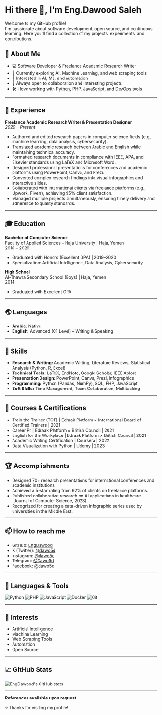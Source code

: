 # Hi there 👋, I'm Eng.Dawood Saleh

Welcome to my GitHub profile!  
I'm passionate about software development, open source, and continuous learning. Here you'll find a collection of my projects, experiments, and contributions.

## 🚀 About Me

- 💻 Software Developer & Freelance Academic Research Writer
- 🌱 Currently exploring AI, Machine Learning, and web scraping tools
- 🤖 Interested in AI, ML, and automation
- 🤝 Always open to collaboration and interesting projects
- 🛠️ I love working with Python, PHP, JavaScript, and DevOps tools

---

## 💼 Experience

**Freelance Academic Research Writer & Presentation Designer**  
_2020 – Present_

- Authored and edited research papers in computer science fields (e.g., machine learning, data analysis, cybersecurity).
- Translated academic research between Arabic and English while maintaining technical accuracy.
- Formatted research documents in compliance with IEEE, APA, and Elsevier standards using LaTeX and Microsoft Word.
- Designed professional presentations for conferences and academic platforms using PowerPoint, Canva, and Prezi.
- Converted complex research findings into visual infographics and interactive slides.
- Collaborated with international clients via freelance platforms (e.g., Upwork, Fiverr), achieving 95% client satisfaction.
- Managed multiple projects simultaneously, ensuring timely delivery and adherence to quality standards.

---

## 🎓 Education

**Bachelor of Computer Science**  
Faculty of Applied Sciences – Haja University | Haja, Yemen  
2016 – 2020  
- Graduated with Honors (Excellent GPA) | 2019–2020
- Specialization: Artificial Intelligence, Data Analysis, Cybersecurity

**High School**  
Al-Thawra Secondary School (Boys) | Haja, Yemen  
2014  
- Graduated with Excellent GPA

---

## 🌏 Languages

- **Arabic:** Native
- **English:** Advanced (C1 Level) – Writing & Speaking

---

## 🧰 Skills

- **Research & Writing:** Academic Writing, Literature Reviews, Statistical Analysis (Python, R, Excel)
- **Technical Tools:** LaTeX, EndNote, Google Scholar, IEEE Xplore
- **Presentation Design:** PowerPoint, Canva, Prezi, Infographics
- **Programming:** Python (Pandas, NumPy), SQL, PHP, JavaScript
- **Soft Skills:** Time Management, Team Collaboration, Multitasking

---

## 📜 Courses & Certifications

- Train the Trainer (TOT) | Edraak Platform × International Board of Certified Trainers | 2021
- Career Pr | Edraak Platform × British Council | 2021
- English for the Workplace | Edraak Platform × British Council | 2021
- Academic Writing Certification | Coursera | 2022
- Data Visualization with Python | Udemy | 2023

---

## 🏆 Accomplishments

- Designed 70+ research presentations for international conferences and academic institutions.
- Achieved a 5-star rating from 92% of clients on freelance platforms.
- Published collaborative research on AI applications in healthcare (Journal of Computer Science, 2023).
- Recognized for creating a data-driven infographic series used by universities in the Middle East.

---

## 📫 How to reach me

- GitHub: [EngDawood](https://github.com/EngDawood)
- X (Twitter): [@dawo5d](https://x.com/dawo5d)
- Instagram: [@dawo5d](https://www.instagram.com/dawo5d/)
- Telegram: [@Dawo5d](https://t.me/Dawo5d)
- Facebook: [@dawo5d](https://www.facebook.com/dawo5d/)

---

## 🧰 Languages & Tools

![Python](https://img.shields.io/badge/Python-3776AB?style=flat&logo=python&logoColor=white)
![PHP](https://img.shields.io/badge/PHP-777BB4?style=flat&logo=php&logoColor=white)
![JavaScript](https://img.shields.io/badge/JavaScript-F7DF1E?style=flat&logo=javascript&logoColor=black)
![Docker](https://img.shields.io/badge/Docker-2496ED?style=flat&logo=docker&logoColor=white)
![Git](https://img.shields.io/badge/Git-F05032?style=flat&logo=git&logoColor=white)

---

## 🔬 Interests

- Artificial Intelligence
- Machine Learning
- Web Scraping Tools
- Automation
- Open Source

---

## 📈 GitHub Stats

![EngDawood's GitHub stats](https://github-readme-stats.vercel.app/api?username=EngDawood&show_icons=true&theme=github_dark)

<!--METRICS_START-->
<!--METRICS_END-->

---

**References available upon request.**

⭐️ Thanks for visiting my profile!

